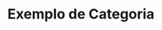 ---
title: Exemplo de Categoria
description: Aqui fica a descrição da categoria
image: 

# Badge style
style:
    background: "#0077b6"
    color: "#fff"
---